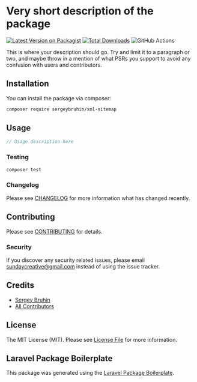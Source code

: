 # Very short description of the package

[![Latest Version on Packagist](https://img.shields.io/packagist/v/sergeybruhin/xml-sitemap.svg?style=flat-square)](https://packagist.org/packages/sergeybruhin/xml-sitemap)
[![Total Downloads](https://img.shields.io/packagist/dt/sergeybruhin/xml-sitemap.svg?style=flat-square)](https://packagist.org/packages/sergeybruhin/xml-sitemap)
![GitHub Actions](https://github.com/sergeybruhin/xml-sitemap/actions/workflows/main.yml/badge.svg)

This is where your description should go. Try and limit it to a paragraph or two, and maybe throw in a mention of what PSRs you support to avoid any confusion with users and contributors.

## Installation

You can install the package via composer:

```bash
composer require sergeybruhin/xml-sitemap
```

## Usage

```php
// Usage description here
```

### Testing

```bash
composer test
```

### Changelog

Please see [CHANGELOG](CHANGELOG.md) for more information what has changed recently.

## Contributing

Please see [CONTRIBUTING](CONTRIBUTING.md) for details.

### Security

If you discover any security related issues, please email sundaycreative@gmail.com instead of using the issue tracker.

## Credits

-   [Sergey Bruhin](https://github.com/sergeybruhin)
-   [All Contributors](../../contributors)

## License

The MIT License (MIT). Please see [License File](LICENSE.md) for more information.

## Laravel Package Boilerplate

This package was generated using the [Laravel Package Boilerplate](https://laravelpackageboilerplate.com).

